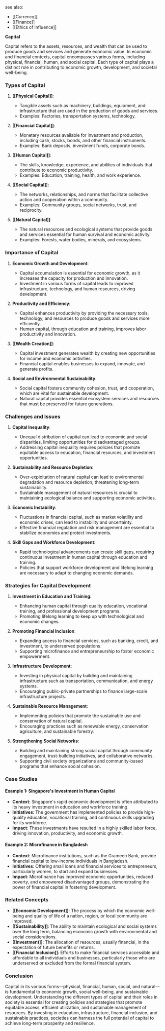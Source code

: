 see also:
- [[Currency]]
- [[Finance]]
- [[Ethics of Influence]]

**Capital**

Capital refers to the assets, resources, and wealth that can be used to produce goods and services and generate economic value. In economic and financial contexts, capital encompasses various forms, including physical, financial, human, and social capital. Each type of capital plays a distinct role in contributing to economic growth, development, and societal well-being.

### Types of Capital

1. **[[Physical Capital]]**:
   - Tangible assets such as machinery, buildings, equipment, and infrastructure that are used in the production of goods and services.
   - Examples: Factories, transportation systems, technology.

2. **[[Financial Capital]]**:
   - Monetary resources available for investment and production, including cash, stocks, bonds, and other financial instruments.
   - Examples: Bank deposits, investment funds, corporate bonds.

3. **[[Human Capital]]**:
   - The skills, knowledge, experience, and abilities of individuals that contribute to economic productivity.
   - Examples: Education, training, health, and work experience.

4. **[[Social Capital]]**:
   - The networks, relationships, and norms that facilitate collective action and cooperation within a community.
   - Examples: Community groups, social networks, trust, and reciprocity.

5. **[[Natural Capital]]**:
   - The natural resources and ecological systems that provide goods and services essential for human survival and economic activity.
   - Examples: Forests, water bodies, minerals, and ecosystems.

### Importance of Capital

1. **Economic Growth and Development**:
   - Capital accumulation is essential for economic growth, as it increases the capacity for production and innovation.
   - Investment in various forms of capital leads to improved infrastructure, technology, and human resources, driving development.

2. **Productivity and Efficiency**:
   - Capital enhances productivity by providing the necessary tools, technology, and resources to produce goods and services more efficiently.
   - Human capital, through education and training, improves labor productivity and innovation.

3. **[[Wealth Creation]]**:
   - Capital investment generates wealth by creating new opportunities for income and economic activities.
   - Financial capital enables businesses to expand, innovate, and generate profits.

4. **Social and Environmental Sustainability**:
   - Social capital fosters community cohesion, trust, and cooperation, which are vital for sustainable development.
   - Natural capital provides essential ecosystem services and resources that must be preserved for future generations.

### Challenges and Issues

1. **Capital Inequality**:
   - Unequal distribution of capital can lead to economic and social disparities, limiting opportunities for disadvantaged groups.
   - Addressing capital inequality requires policies that promote equitable access to education, financial resources, and investment opportunities.

2. **Sustainability and Resource Depletion**:
   - Over-exploitation of natural capital can lead to environmental degradation and resource depletion, threatening long-term sustainability.
   - Sustainable management of natural resources is crucial to maintaining ecological balance and supporting economic activities.

3. **Economic Instability**:
   - Fluctuations in financial capital, such as market volatility and economic crises, can lead to instability and uncertainty.
   - Effective financial regulation and risk management are essential to stabilize economies and protect investments.

4. **Skill Gaps and Workforce Development**:
   - Rapid technological advancements can create skill gaps, requiring continuous investment in human capital through education and training.
   - Policies that support workforce development and lifelong learning are necessary to adapt to changing economic demands.

### Strategies for Capital Development

1. **Investment in Education and Training**:
   - Enhancing human capital through quality education, vocational training, and professional development programs.
   - Promoting lifelong learning to keep up with technological and economic changes.

2. **Promoting Financial Inclusion**:
   - Expanding access to financial services, such as banking, credit, and investment, to underserved populations.
   - Supporting microfinance and entrepreneurship to foster economic empowerment.

3. **Infrastructure Development**:
   - Investing in physical capital by building and maintaining infrastructure such as transportation, communication, and energy systems.
   - Encouraging public-private partnerships to finance large-scale infrastructure projects.

4. **Sustainable Resource Management**:
   - Implementing policies that promote the sustainable use and conservation of natural capital.
   - Encouraging practices such as renewable energy, conservation agriculture, and sustainable forestry.

5. **Strengthening Social Networks**:
   - Building and maintaining strong social capital through community engagement, trust-building initiatives, and collaborative networks.
   - Supporting civil society organizations and community-based programs that enhance social cohesion.

### Case Studies

#### Example 1: **Singapore's Investment in Human Capital**

- **Context**: Singapore's rapid economic development is often attributed to its heavy investment in education and workforce training.
- **Initiatives**: The government has implemented policies to provide high-quality education, vocational training, and continuous skills upgrading for its workforce.
- **Impact**: These investments have resulted in a highly skilled labor force, driving innovation, productivity, and economic growth.

#### Example 2: **Microfinance in Bangladesh**

- **Context**: Microfinance institutions, such as the Grameen Bank, provide financial capital to low-income individuals in Bangladesh.
- **Initiatives**: Offering small loans and financial services to entrepreneurs, particularly women, to start and expand businesses.
- **Impact**: Microfinance has improved economic opportunities, reduced poverty, and empowered disadvantaged groups, demonstrating the power of financial capital in fostering development.

### Related Concepts

- **[[Economic Development]]**: The process by which the economic well-being and quality of life of a nation, region, or local community are improved.
- **[[Sustainability]]**: The ability to maintain ecological and social systems over the long term, balancing economic growth with environmental and social considerations.
- **[[Investment]]**: The allocation of resources, usually financial, in the expectation of future benefits or returns.
- **[[Financial Inclusion]]**: Efforts to make financial services accessible and affordable to all individuals and businesses, particularly those who are underserved or excluded from the formal financial system.

### Conclusion

Capital in its various forms—physical, financial, human, social, and natural—is fundamental to economic growth, social well-being, and sustainable development. Understanding the different types of capital and their roles in society is essential for creating policies and strategies that promote equitable access, efficient utilization, and sustainable management of resources. By investing in education, infrastructure, financial inclusion, and sustainable practices, societies can harness the full potential of capital to achieve long-term prosperity and resilience.